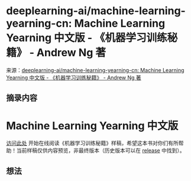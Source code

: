# deeplearning-ai/machine-learning-yearning-cn: Machine Learning Yearning 中文版 - 《机器学习训练秘籍》 - Andrew Ng 著
来源：[deeplearning-ai/machine-learning-yearning-cn: Machine Learning Yearning 中文版 - 《机器学习训练秘籍》 - Andrew Ng 著](https://github.com/deeplearning-ai/machine-learning-yearning-cn)

## 摘录内容

# Machine Learning Yearning 中文版

[访问此处](https://deeplearning-ai.github.io/machine-learning-yearning-cn/) 开始在线阅读《机器学习训练秘籍》样稿，希望这本书对你们有所帮助！当前样稿仅供内容预览，非最终版本（历史版本可以在 [release](https://github.com/deeplearning-ai/machine-learning-yearning-cn/releases) 中找到）。

## 想法
